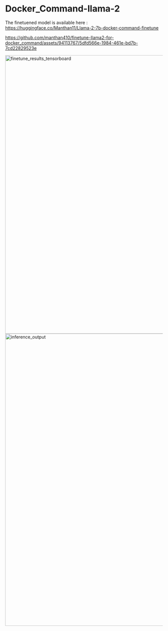 # Docker_Command-llama-2
The finetuened model is available here : https://huggingface.co/Manthan11/Llama-2-7b-docker-command-finetune


https://github.com/manthan410/finetune-llama2-for-docker_command/assets/94113767/5dfd566e-1984-461e-bd7b-7cd22829523e

<img width="891" alt="finetune_results_tensorboard" src="https://github.com/manthan410/finetune-llama2-for-docker_command/assets/94113767/92fdde57-6461-4cf7-b481-27a785f1475b">
<img width="935" alt="inference_output" src="https://github.com/manthan410/finetune-llama2-for-docker_command/assets/94113767/c9c8a122-7e04-4702-826b-9f2d5c4882e0">


